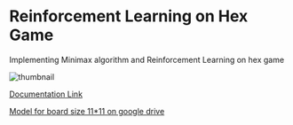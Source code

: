 # Reinforcement Learning on Hex Game

Implementing Minimax algorithm and Reinforcement Learning on hex game

<img src="https://github.com/shflte/verilog_tetris/blob/master/img/snapshot.jpeg" alt="thumbnail" style="display:block; margin: 0 auto;"/>

[Documentation Link](https://github.com/shflte/RL_on_Hex/blob/main/HexGameReport.pdf)

[Model for board size 11*11 on google drive](https://drive.google.com/drive/folders/1X6yjHwYIw9j9pW6sNkpBtUJVEpHmB_70?usp=sharing)
